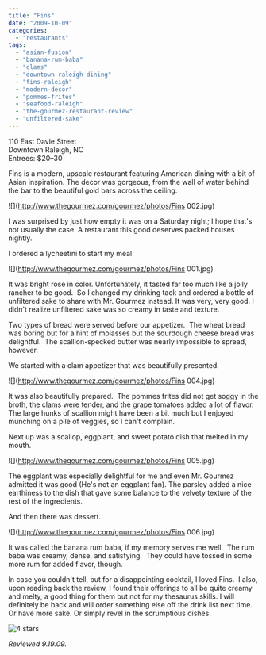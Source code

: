 ```yaml
---
title: "Fins"
date: "2009-10-09"
categories:
  - "restaurants"
tags:
  - "asian-fusion"
  - "banana-rum-baba"
  - "clams"
  - "downtown-raleigh-dining"
  - "fins-raleigh"
  - "modern-decor"
  - "pommes-frites"
  - "seafood-raleigh"
  - "the-gourmez-restaurant-review"
  - "unfiltered-sake"
---
```


110 East Davie Street\
Downtown Raleigh, NC\
Entrees: $20–30

Fins is a modern, upscale restaurant featuring American dining with a bit of Asian inspiration. The decor was gorgeous, from the wall of water behind the bar to the beautiful gold bars across the ceiling.

![](http://www.thegourmez.com/gourmez/photos/Fins 002.jpg)

I was surprised by just how empty it was on a Saturday night; I hope that's not usually the case. A restaurant this good deserves packed houses nightly.

I ordered a lycheetini to start my meal.

![](http://www.thegourmez.com/gourmez/photos/Fins 001.jpg)

It was bright rose in color. Unfortunately, it tasted far too much like a jolly rancher to be good.  So I changed my drinking tack and ordered a bottle of unfiltered sake to share with Mr. Gourmez instead. It was very, very good. I didn't realize unfiltered sake was so creamy in taste and texture.

Two types of bread were served before our appetizer.  The wheat bread was boring but for a hint of molasses but the sourdough cheese bread was delightful.  The scallion-specked butter was nearly impossible to spread, however.

We started with a clam appetizer that was beautifully presented.

![](http://www.thegourmez.com/gourmez/photos/Fins 004.jpg)

It was also beautifully prepared.  The pommes frites did not get soggy in the broth, the clams were tender, and the grape tomatoes added a lot of flavor.  The large hunks of scallion might have been a bit much but I enjoyed munching on a pile of veggies, so I can't complain.

Next up was a scallop, eggplant, and sweet potato dish that melted in my mouth.

![](http://www.thegourmez.com/gourmez/photos/Fins 005.jpg)

The eggplant was especially delightful for me and even Mr. Gourmez admitted it was good (He's not an eggplant fan). The parsley added a nice earthiness to the dish that gave some balance to the velvety texture of the rest of the ingredients.

And then there was dessert.

![](http://www.thegourmez.com/gourmez/photos/Fins 006.jpg)

It was called the banana rum baba, if my memory serves me well.  The rum baba was creamy, dense, and satisfying.  They could have tossed in some more rum for added flavor, though.

In case you couldn't tell, but for a disappointing cocktail, I loved Fins.  I also, upon reading back the review, I found their offerings to all be quite creamy and melty, a good thing for them but not for my thesaurus skills. I will definitely be back and will order something else off the drink list next time. Or have more sake. Or simply revel in the scrumptious dishes.




<div class="caption">

![4 stars](http://s3.amazonaws.com/thegourmez-wpmedia/2009/02/rating_truffle1.gif "rating_truffle1")</div>


_Reviewed 9.19.09._

